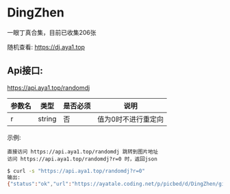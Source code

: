 # DingZhen
一眼丁真合集，目前已收集206张

随机查看: https://dj.aya1.top

## Api接口: 
https://api.aya1.top/randomdj


| 参数名 | 类型   | 是否必须 | 说明                |
| ------ | ------ | -------- | ------------------- |
| r      | string | 否       | 值为0时不进行重定向 |

示例: 

    直接访问 https://api.aya1.top/randomdj 跳转到图片地址
    访问 https://api.aya1.top/randomdj?r=0 时，返回json

```bash
$ curl -s "https://api.aya1.top/randomdj?r=0"
输出: 
{"status":"ok","url":"https://ayatale.coding.net/p/picbed/d/DingZhen/git/raw/main/src/917021660f75098cba21f16aa3d7a2ae.jpg"}
```